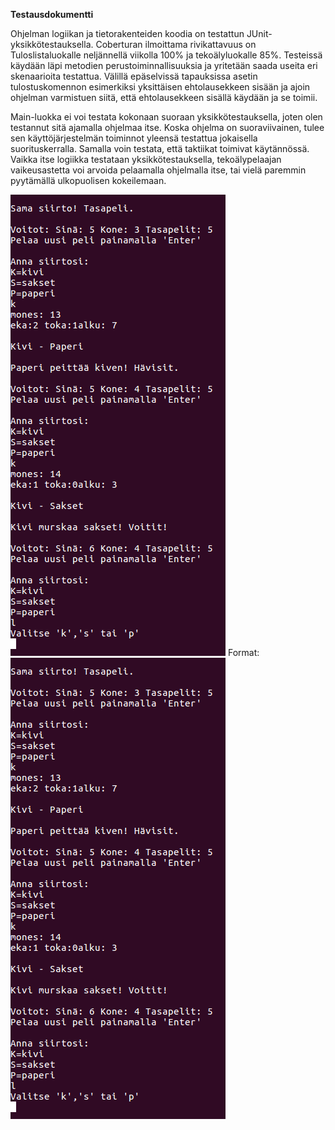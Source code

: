 **Testausdokumentti**

Ohjelman logiikan ja tietorakenteiden koodia on testattun JUnit-yksikkötestauksella. Coberturan ilmoittama rivikattavuus on Tuloslistaluokalle neljännellä viikolla 100% ja tekoälyluokalle 85%. Testeissä käydään läpi metodien perustoiminnallisuuksia ja yritetään saada useita eri skenaarioita testattua. Välillä epäselvissä tapauksissa asetin tulostuskomennon esimerkiksi yksittäisen ehtolausekkeen sisään ja ajoin ohjelman varmistuen siitä, että ehtolausekkeen sisällä käydään ja se toimii.

Main-luokka ei voi testata kokonaan suoraan yksikkötestauksella, joten olen testannut sitä ajamalla ohjelmaa itse. Koska ohjelma on suoraviivainen, tulee sen käyttöjärjestelmän toiminnot yleensä testattua jokaisella suorituskerralla. Samalla voin testata, että taktiikat toimivat käytännössä. Vaikka itse logiikka testataan yksikkötestauksella, tekoälypelaajan vaikeusastetta voi arvoida pelaamalla ohjelmalla itse, tai vielä paremmin pyytämällä ulkopuolisen kokeilemaan.

![Esimerkki](https://github.com/rivorivo/TiraLab17/blob/master/dokumentaatio/kuvat/kaappaus1.png)
Format: ![Esimerkki](https://github.com/rivorivo/TiraLab17/blob/master/dokumentaatio/kuvat/kaappaus1.png)


